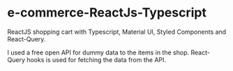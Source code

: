 # e-commerce-ReactJs-Typescript

ReactJS shopping cart with Typescript, Material UI, Styled Components and React-Query.

I used a free open API for dummy data to the items in the shop. React-Query hooks is used for fetching the data from the API. 